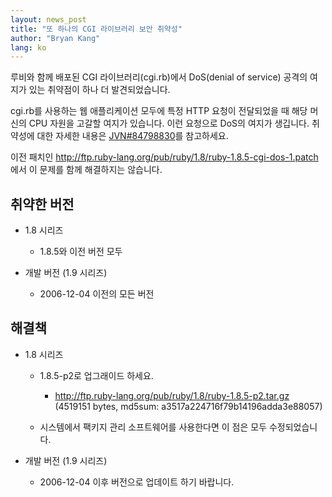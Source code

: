 ```yaml
---
layout: news_post
title: "또 하나의 CGI 라이브러리 보안 취약성"
author: "Bryan Kang"
lang: ko
---
```


루비와 함께 배포된 CGI 라이브러리(cgi.rb)에서 DoS(denial of service) 공격의 여지가 있는 취약점이 하나
더 발견되었습니다.

cgi.rb를 사용하는 웹 애플리케이션 모두에 특정 HTTP 요청이 전달되었을 때 해당 머신의 CPU 자원을 고갈할 여지가
있습니다. 이런 요청으로 DoS의 여지가 생깁니다. 취약성에 대한 자세한 내용은 [JVN#84798830][1]를 참고하세요.

이전 패치인 http://ftp.ruby-lang.org/pub/ruby/1.8/ruby-1.8.5-cgi-dos-1.patch
에서 이 문제를 함께 해결하지는 않습니다.

## 취약한 버전

* 1\.8 시리즈
  * 1\.8.5와 이전 버전 모두

* 개발 버전 (1.9 시리즈)
  * 2006-12-04 이전의 모든 버전

## 해결책

* 1\.8 시리즈
  * 1\.8.5-p2로 업그래이드 하세요.
    * http://ftp.ruby-lang.org/pub/ruby/1.8/ruby-1.8.5-p2.tar.gz
      (4519151 bytes, md5sum: a3517a224716f79b14196adda3e88057)

  * 시스템에서 팩키지 관리 소프트웨어를 사용한다면 이 점은 모두 수정되었습니다.

* 개발 버전 (1.9 시리즈)
  * 2006-12-04 이후 버전으로 업데이트 하기 바랍니다.



[1]: http://jvn.jp/jp/JVN%2384798830/index.html
